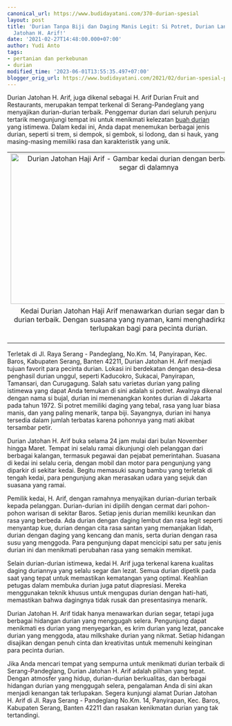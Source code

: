 ```yaml
---
canonical_url: https://www.budidayatani.com/370-durian-spesial
layout: post
title: 'Durian Tanpa Biji dan Daging Manis Legit: Si Potret, Durian Langka di Durian
  Jatohan H. Arif!'
date: '2021-02-27T14:48:00.000+07:00'
author: Yudi Anto
tags:
- pertanian dan perkebunan
- durian
modified_time: '2023-06-01T13:55:35.497+07:00'
blogger_orig_url: https://www.budidayatani.com/2021/02/durian-spesial-penawaran-dari-h-arif.html
---
```


<p>Durian Jatohan H. Arif, juga dikenal sebagai H. Arif Durian Fruit and Restaurants, merupakan tempat terkenal di Serang-Pandeglang yang menyajikan durian-durian terbaik. Penggemar durian dari seluruh penjuru tertarik mengunjungi tempat ini untuk menikmati kelezatan <a href="https://www.budidayatani.com/search/label/durian">buah durian</a> yang istimewa. Dalam kedai ini, Anda dapat menemukan berbagai jenis durian, seperti si trem, si dempok, si gembok, si lodong, dan si hauk, yang masing-masing memiliki rasa dan karakteristik yang unik.</p><table align="center" cellpadding="0" cellspacing="0" class="tr-caption-container" style="margin-left: auto; margin-right: auto;"><tbody><tr><td style="text-align: center;"><a href="https://blogger.googleusercontent.com/img/b/R29vZ2xl/AVvXsEjv6bOStQI5-mfU_rkOpwCNy0sdB41ZwOYwMpjAMxAVyCp-WTLpBE4EfFT6nyP7HSz2K7rwJIJOy4bjja0HyR2HFx9iuEAuz0CYs3IyHmSJubhVn_F-VzZ_Adm2co6aAa1FP0fbz8eJRMP4G_bxQQeS1ebDGQazwIpAjNZXoacFlqRqqbIkfvO4QP2PrQ/s2208/durian(3).jpg" imageanchor="1" style="margin-left: auto; margin-right: auto;"><img alt="Durian Jatohan Haji Arif - Gambar kedai durian dengan berbagai jenis durian segar di dalamnya" border="0" data-original-height="1200" data-original-width="2208" height="348" src="https://blogger.googleusercontent.com/img/b/R29vZ2xl/AVvXsEjv6bOStQI5-mfU_rkOpwCNy0sdB41ZwOYwMpjAMxAVyCp-WTLpBE4EfFT6nyP7HSz2K7rwJIJOy4bjja0HyR2HFx9iuEAuz0CYs3IyHmSJubhVn_F-VzZ_Adm2co6aAa1FP0fbz8eJRMP4G_bxQQeS1ebDGQazwIpAjNZXoacFlqRqqbIkfvO4QP2PrQ/w640-h348/durian(3).jpg" title="Kedai Durian Jatohan Haji Arif - Nikmati Durian Segar dan Varietas Pilihan" width="640" /></a></td></tr><tr><td class="tr-caption" style="text-align: center;">Kedai Durian Jatohan Haji Arif menawarkan durian segar dan berbagai varietas durian terbaik. Dengan suasana yang nyaman, kami menghadirkan pengalaman tak terlupakan bagi para pecinta durian.<br /><br /></td></tr></tbody></table><p>Terletak di Jl. Raya Serang - Pandeglang, No.Km. 14, Panyirapan, Kec. Baros, Kabupaten Serang, Banten 42211, Durian Jatohan H. Arif menjadi tujuan favorit para pecinta durian. Lokasi ini berdekatan dengan desa-desa penghasil durian unggul, seperti Kaducokro, Sukacai, Panyirapan, Tamansari, dan Curugagung. Salah satu varietas durian yang paling istimewa yang dapat Anda temukan di sini adalah si potret. Awalnya dikenal dengan nama si bujal, durian ini memenangkan kontes durian di Jakarta pada tahun 1972. Si potret memiliki daging yang tebal, rasa yang luar biasa manis, dan yang paling menarik, tanpa biji. Sayangnya, durian ini hanya tersedia dalam jumlah terbatas karena pohonnya yang mati akibat tersambar petir.</p><p>Durian Jatohan H. Arif buka selama 24 jam mulai dari bulan November hingga Maret. Tempat ini selalu ramai dikunjungi oleh pelanggan dari berbagai kalangan, termasuk pegawai dan pejabat pemerintahan. Suasana di kedai ini selalu ceria, dengan mobil dan motor para pengunjung yang diparkir di sekitar kedai. Begitu memasuki saung bambu yang terletak di tengah kedai, para pengunjung akan merasakan udara yang sejuk dan suasana yang ramai.</p><p>Pemilik kedai, H. Arif, dengan ramahnya menyajikan durian-durian terbaik kepada pelanggan. Durian-durian ini dipilih dengan cermat dari pohon-pohon warisan di sekitar Baros. Setiap jenis durian memiliki keunikan dan rasa yang berbeda. Ada durian dengan daging lembut dan rasa legit seperti menyantap kue, durian dengan cita rasa santan yang memanjakan lidah, durian dengan daging yang kencang dan manis, serta durian dengan rasa susu yang menggoda. Para pengunjung dapat mencicipi satu per satu jenis durian ini dan menikmati perubahan rasa yang semakin memikat.</p><p>Selain durian-durian istimewa, kedai H. Arif juga terkenal karena kualitas daging duriannya yang selalu segar dan lezat. Semua durian dipetik pada saat yang tepat untuk memastikan kematangan yang optimal. Keahlian petugas dalam membuka durian juga patut diapresiasi. Mereka menggunakan teknik khusus untuk mengupas durian dengan hati-hati, memastikan bahwa dagingnya tidak rusak dan presentasinya menarik.</p><p>Durian Jatohan H. Arif tidak hanya menawarkan durian segar, tetapi juga berbagai hidangan durian yang menggugah selera. Pengunjung dapat menikmati es durian yang menyegarkan, es krim durian yang lezat, pancake durian yang menggoda, atau milkshake durian yang nikmat. Setiap hidangan disajikan dengan penuh cinta dan kreativitas untuk memenuhi keinginan para pecinta durian.</p><p>Jika Anda mencari tempat yang sempurna untuk menikmati durian terbaik di Serang-Pandeglang, Durian Jatohan H. Arif adalah pilihan yang tepat. Dengan atmosfer yang hidup, durian-durian berkualitas, dan berbagai hidangan durian yang menggugah selera, pengalaman Anda di sini akan menjadi kenangan tak terlupakan. Segera kunjungi alamat Durian Jatohan H. Arif di Jl. Raya Serang - Pandeglang No.Km. 14, Panyirapan, Kec. Baros, Kabupaten Serang, Banten 42211 dan rasakan kenikmatan durian yang tak tertandingi.</p>